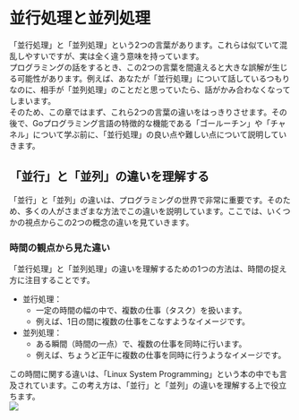 # 並行処理と並列処理
「並行処理」と「並列処理」という2つの言葉があります。これらは似ていて混乱しやすいですが、実は全く違う意味を持っています。  
プログラミングの話をするとき、この2つの言葉を間違えると大きな誤解が生じる可能性があります。例えば、あなたが「並行処理」について話しているつもりなのに、相手が「並列処理」のことだと思っていたら、話がかみ合わなくなってしまいます。  
そのため、この章ではまず、これら2つの言葉の違いをはっきりさせます。その後で、Goプログラミング言語の特徴的な機能である「ゴールーチン」や「チャネル」について学ぶ前に、「並行処理」の良い点や難しい点について説明していきます。  

## 「並行」と「並列」の違いを理解する
「並行」と「並列」の違いは、プログラミングの世界で非常に重要です。そのため、多くの人がさまざまな方法でこの違いを説明しています。ここでは、いくつかの視点からこの2つの概念の違いを見ていきます。  

### 時間の観点から見た違い
「並行処理」と「並列処理」の違いを理解するための1つの方法は、時間の捉え方に注目することです。  
- 並行処理：
    - 一定の時間の幅の中で、複数の仕事（タスク）を扱います。
    - 例えば、1日の間に複数の仕事をこなすようなイメージです。
- 並列処理：
    - ある瞬間（時間の一点）で、複数の仕事を同時に行います。
    - 例えば、ちょうど正午に複数の仕事を同時に行うようなイメージです。

この時間に関する違いは、「Linux System Programming」という本の中でも言及されています。この考え方は、「並行」と「並列」の違いを理解する上で役立ちます。  
![](https://storage.googleapis.com/zenn-user-upload/6c60c323c391bdba85da98fe.png)
